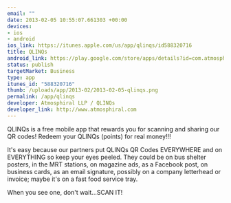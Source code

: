 ```yaml
--- 
email: ""
date: 2013-02-05 10:55:07.661303 +00:00
devices: 
- ios
- android
ios_link: https://itunes.apple.com/us/app/qlinqs/id588320716
title: QLINQs
android_link: https://play.google.com/store/apps/details?id=com.atmosphiral.qlinqs
status: publish
targetMarket: Business
type: app
itunes_id: "588320716"
thumb: /uploads/app/2013-02/2013-02-05-qlinqs.png
permalink: /app/qlinqs
developer: Atmosphiral LLP / QLINQs
developer_link: http://www.atmosphiral.com
---
```


QLINQs is a free mobile app that rewards you for scanning and sharing our QR codes! Redeem your QLINQs (points) for real money!!!

It's easy because our partners put QLINQs QR Codes EVERYWHERE and on EVERYTHING so keep your eyes peeled. They could be on bus shelter posters, in the MRT stations, on magazine ads, as a Facebook post, on business cards, as an email signature, possibly on a company letterhead or invoice; maybe it's on a fast food service tray.

When you see one, don't wait...SCAN IT!
